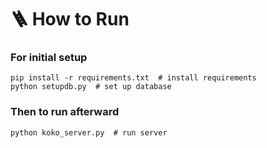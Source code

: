 # 🪜 How to Run

### For initial setup
```shell
pip install -r requirements.txt  # install requirements
python setupdb.py  # set up database
```

### Then to run afterward
```shell
python koko_server.py  # run server
```
